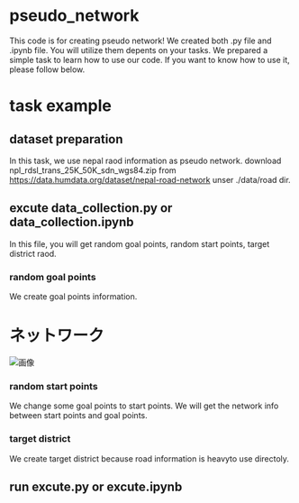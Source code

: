 # pseudo_network
This code is for creating pseudo network!
We created both .py file and .ipynb file. You will utilize them depents on your tasks.
We prepared a simple task to learn how to use our code. If you want to know how to use it, please follow below.

# task example
## dataset preparation
In this task, we use nepal raod information as pseudo network.
download npl_rdsl_trans_25K_50K_sdn_wgs84.zip from https://data.humdata.org/dataset/nepal-road-network unser ./data/road dir.

## excute data_collection.py or data_collection.ipynb
In this file, you will get random goal points, random start points, target district raod.

### random goal points
We create goal points information.
# ネットワーク
![画像](/assets/S__10952715.jpg)


### random start points
We change some goal points to start points. We will get the network info between start points and goal points.

### target district
We create target district because road information is heavyto use directoly. 

## run excute.py or excute.ipynb
